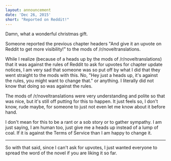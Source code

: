 ```yaml
---
layout: announcement
date: 'Dec 26, 2015'
short: "Reported on Reddit!"
---
```


Damn, what a wonderful christmas gift.

Someone reported the previous chapter headers "And give it an upvote on Reddit to get more visibility!" to the mods of /r/noveltranslations.

While I realize (because of a heads up by the mods of /r/noveltranslations) that it was against the rules of Reddit to ask for upvotes for chapter update notices, I am very sad that someone was so put off by what I did that they went straight to the mods with this. No, "Hey just a heads up, it's against the rules, you might want to change that." or anything. I literally did not know that doing so was against the rules.

The mods of /r/noveltranslations were very understanding and polite so that was nice, but it's still off putting for this to happen. It just feels so, I don't know, rude maybe, for someone to just not even let me know about it before hand.

I don't mean for this to be a rant or a sob story or to gather sympathy. I am just saying, I am human too, just give me a heads up instead of a lump of coal. If it is against the Terms of Service than I am happy to change it.

- - -

So with that said, since I can't ask for upvotes, I just wanted everyone to spread the word of the novel if you are liking it so far.
